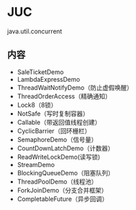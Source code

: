# JUC 

java.util.concurrent

## 内容

- SaleTicketDemo
- LambdaExpressDemo
- ThreadWaitNotifyDemo（防止虚假唤醒）
- ThreadOrderAccess（精确通知）
- Lock8（8锁）
- NotSafe（写时复制容器）
- Callable（带返回值线程创建）
- CyclicBarrier（回环栅栏）
- SemaphoreDemo（信号量）
- CountDownLatchDemo（计数器）
- ReadWriteLockDemo(读写锁)
- StreamDemo
- BlockingQueueDemo（阻塞队列）
- ThreadPoolDemo（线程池）
- ForkJoinDemo（分支合并框架）
- CompletableFuture（异步回调）
